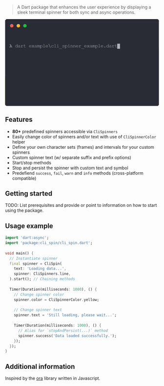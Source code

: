 > A Dart package that enhances the user experience by displaying a sleek terminal spinner for both sync and async operations.

![preview](https://github.com/mvitlov/cli_spin/blob/main/media/preview.gif)

## Features

- **80+** predefined spinners accessible via `CliSpinners`
- Easily change color of spinners and/or text with use of `CliSpinnerColor` helper
- Define your own character sets (frames) and intervals for your custom spinners
- Custom spinner text (w/ separate suffix and prefix options)
- Start/stop methods
- Stop and persist the spinner with custom text and symbol
- Predefiend `success`, `fail`, `warn` and `info` methods (cross-platform compatible)

## Getting started

TODO: List prerequisites and provide or point to information on how to
start using the package.

## Usage example

```dart
import 'dart:async';
import 'package:cli_spin/cli_spin.dart';

void main() {
  // Instantiate spinner
  final spinner = CliSpin(
    text: 'Loading data...',
    spinner: CliSpinners.line,
  ).start(); // Chaining methods

  Timer(Duration(milliseconds: 1000), () {
    // Change spinner color
    spinner.color = CliSpinnerColor.yellow; 
    
    // Change spinner text
    spinner.text = 'Still loading, please wait...';

    Timer(Duration(milliseconds: 1000), () {
      // Alias for `stopAndPersist(...)` method
      spinner.success('Data loaded successfully.');
    });
  });
}

```

## Additional information

Inspired by the [ora](https://github.com/sindresorhus/ora) library written in Javascript.
